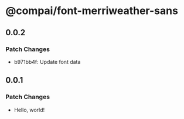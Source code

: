 # @compai/font-merriweather-sans

## 0.0.2

### Patch Changes

- b971bb4f: Update font data

## 0.0.1

### Patch Changes

- Hello, world!
